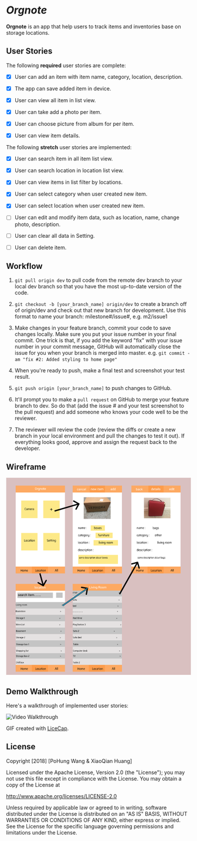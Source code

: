 # *Orgnote*

**Orgnote** is an app that help users to track items and inventories base on storage locations.

## User Stories

The following **required** user stories are complete:

- [x] User can add an item with item name, category, location, description. 
- [x] The app can save added item in device. 
- [x] User can view all item in list view.
- [x] User can take add a photo per item.
- [x] User can choose picture from album for per item.
- [x] User can view item details. 


The following **stretch** user stories are implemented:

- [x] User can search item in all item list view.
- [x] User can search location in location list view. 
- [x] User can view items in list filter by locations.
- [x] User can select category when user created new item.
- [x] User can select location when user created new item.
- [ ] User can edit and modify item data, such as location, name, change photo, description.
- [ ] User can clear all data in Setting.
- [ ] User can delete item.


## Workflow

1. ```git pull origin dev``` to pull code from the remote dev branch to your local dev branch so that you have the most up-to-date version of the code.

2. ```git checkout -b [your_branch_name] origin/dev``` to create a branch off of origin/dev and check out that new branch for development. Use this format to name your branch: milestone#/issue#, e.g. m2/issue1

3. Make changes in your feature branch, commit your code to save changes locally. Make sure you put your issue number in your final commit. One trick is that, if you add the keyword "fix" with your issue number in your commit message, GitHub will automatically close the issue for you when your branch is merged into master. e.g. ```git commit -am "fix #2: Added styling to home page"```

4. When you're ready to push, make a final test and screenshot your test result.

5. ```git push origin [your_branch_name]``` to push changes to GitHub.

6. It'll prompt you to make a ```pull request``` on GitHub to merge your feature branch to dev. So do that (add the issue # and your test screenshot to the pull request) and add someone who knows your code well to be the reviewer.

7. The reviewer will review the code (review the diffs or create a new branch in your local environment and pull the changes to test it out). If everything looks good, approve and assign the request back to the developer.

## Wireframe

<img src='https://github.com/CSC690-Final-Project/Orgnote/blob/master/demo%20src/wireframe.png' title='Wireframe' width='' alt='Wireframe' />


## Demo Walkthrough

Here's a walkthrough of implemented user stories:

<img src='#' title='Video Walkthrough' width='' alt='Video Walkthrough' />

GIF created with [LiceCap](http://www.cockos.com/licecap/).

## License

Copyright [2018] [PoHung Wang & XiaoQian Huang]

Licensed under the Apache License, Version 2.0 (the "License");
you may not use this file except in compliance with the License.
You may obtain a copy of the License at

http://www.apache.org/licenses/LICENSE-2.0

Unless required by applicable law or agreed to in writing, software distributed under the License is distributed on an "AS IS" BASIS, WITHOUT WARRANTIES OR CONDITIONS OF ANY KIND, either express or implied.
See the License for the specific language governing permissions and limitations under the License.
